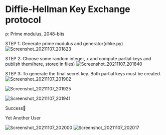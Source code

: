 <h1>Diffie-Hellman Key Exchange protocol</h1>

p: Prime modulus, 2048-bits

STEP 1: Generate prime modulus and generator(dhke.py)
![Screenshot_20211107_201823](https://user-images.githubusercontent.com/75603064/140650244-23c83505-c2b0-4cc8-8ec3-db7255280301.png)

STEP 2: Choose some random integer, x and compute partial keys and publish them(here, stored in files)
![Screenshot_20211107_201840](https://user-images.githubusercontent.com/75603064/140650331-c7677b23-2c27-4692-963b-0ba04e7fd914.png)

STEP 3: To generate the final secret key. Both partial keys must be created.
![Screenshot_20211107_201902](https://user-images.githubusercontent.com/75603064/140650416-346c35c8-0e98-4afe-8b8c-748e5ec860ba.png)

![Screenshot_20211107_201925](https://user-images.githubusercontent.com/75603064/140650478-c63b0d7c-6217-4020-8661-fd08565993b3.png)

![Screenshot_20211107_201941](https://user-images.githubusercontent.com/75603064/140650459-98f4de4c-5dfc-44ea-a652-409dd8af49d4.png)

Success🙂

Yet Another User

![Screenshot_20211107_202000](https://user-images.githubusercontent.com/75603064/140650557-f72f1998-f616-4f22-828d-ecbe870e802f.png)
![Screenshot_20211107_202017](https://user-images.githubusercontent.com/75603064/140650559-34ab4abc-e51d-4b66-9e36-0f700c4a248d.png)

